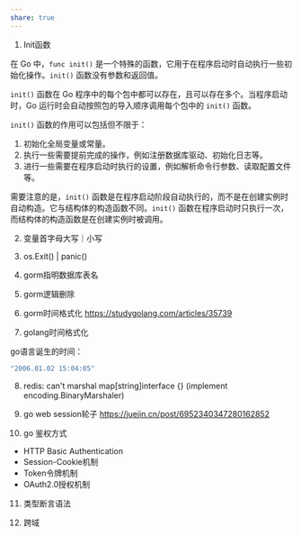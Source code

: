 ```yaml
---
share: true  
---
```

1. Init函数

在 Go 中，`func init()` 是一个特殊的函数，它用于在程序启动时自动执行一些初始化操作。`init()` 函数没有参数和返回值。

`init()` 函数在 Go 程序中的每个包中都可以存在，且可以存在多个。当程序启动时，Go 运行时会自动按照包的导入顺序调用每个包中的 `init()` 函数。

`init()` 函数的作用可以包括但不限于：

1. 初始化全局变量或常量。
2. 执行一些需要提前完成的操作，例如注册数据库驱动、初始化日志等。
3. 进行一些需要在程序启动时执行的设置，例如解析命令行参数、读取配置文件等。

需要注意的是，`init()` 函数是在程序启动阶段自动执行的，而不是在创建实例时自动构造。它与结构体的构造函数不同。`init()` 函数在程序启动时只执行一次，而结构体的构造函数是在创建实例时被调用。

2. 变量首字母大写｜小写

3. os.Exit() | panic()


4. gorm指明数据库表名

5. gorm逻辑删除


6. gorm时间格式化
https://studygolang.com/articles/35739

7. golang时间格式化

go语言诞生的时间：
```go
"2006.01.02 15:04:05"
```

8. redis: can't marshal map[string]interface {} (implement encoding.BinaryMarshaler)

9. go web session轮子
https://juejin.cn/post/6952340347280162852

10. go 鉴权方式
- HTTP Basic Authentication
- Session-Cookie机制
- Token令牌机制
- OAuth2.0授权机制

11. 类型断言语法

12. 跨域
